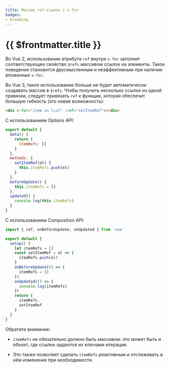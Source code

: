 ```yaml
---
title: Массив ref-ссылок с v-for
badges:
- breaking
---
```


# {{ $frontmatter.title }} <MigrationBadges :badges="$frontmatter.badges" />

Во Vue 2, использование атрибута `ref` внутри `v-for` заполнит соответствующее свойство `$refs` массивом ссылок на элементы. Такое поведение становится двусмысленным и неэффективным при наличии вложенных `v-for`.

Во Vue 3, такое использование больше не будет автоматически создавать массив в `$refs`. Чтобы получить несколько ссылок из одной привязки, следует привязать `ref` к функции, которая обеспечит большую гибкость (это новая возможность):

```html
<div v-for="item in list" :ref="setItemRef"></div>
```

С использованием Options API:

```js
export default {
  data() {
    return {
      itemRefs: []
    }
  },
  methods: {
    setItemRef(el) {
      this.itemRefs.push(el)
    }
  },
  beforeUpdate() {
    this.itemRefs = []
  },
  updated() {
    console.log(this.itemRefs)
  }
}
```

С использованием Composition API:

```js
import { ref, onBeforeUpdate, onUpdated } from 'vue'

export default {
  setup() {
    let itemRefs = []
    const setItemRef = el => {
      itemRefs.push(el)
    }
    onBeforeUpdate(() => {
      itemRefs = []
    })
    onUpdated(() => {
      console.log(itemRefs)
    })
    return {
      itemRefs,
      setItemRef
    }
  }
}
```

Обратите внимание:

- `itemRefs` не обязательно должно быть массивом: это может быть и объект, где ссылки задаются их ключами итерации.

- Это также позволяет сделать `itemRefs` реактивным и отслеживать в нём изменения при необходимости.
